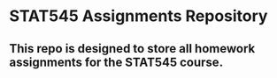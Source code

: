 # STAT545 Assignments Repository

## This repo is designed to store all homework assignments for the STAT545 course.


